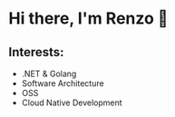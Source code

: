 # Hi there, I'm Renzo 👋 

## Interests:
-  .NET & Golang
-  Software Architecture
-  OSS
-  Cloud Native Development

